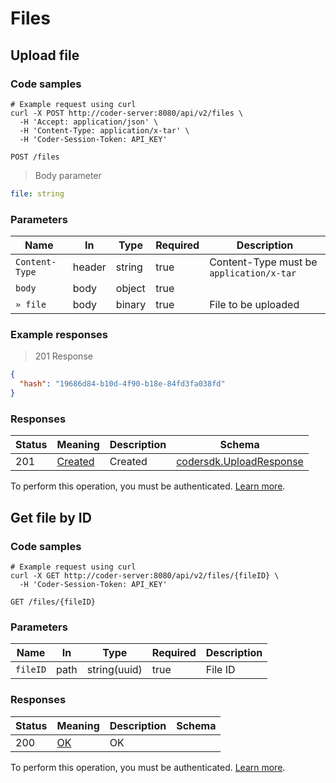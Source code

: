 # Files

## Upload file

### Code samples

```shell
# Example request using curl
curl -X POST http://coder-server:8080/api/v2/files \
  -H 'Accept: application/json' \
  -H 'Content-Type: application/x-tar' \
  -H 'Coder-Session-Token: API_KEY'
```

`POST /files`

> Body parameter

```yaml
file: string
```

### Parameters

| Name           | In     | Type   | Required | Description                              |
| -------------- | ------ | ------ | -------- | ---------------------------------------- |
| `Content-Type` | header | string | true     | Content-Type must be `application/x-tar` |
| `body`         | body   | object | true     |                                          |
| `» file`       | body   | binary | true     | File to be uploaded                      |

### Example responses

> 201 Response

```json
{
  "hash": "19686d84-b10d-4f90-b18e-84fd3fa038fd"
}
```

### Responses

| Status | Meaning                                                      | Description | Schema                                                       |
| ------ | ------------------------------------------------------------ | ----------- | ------------------------------------------------------------ |
| 201    | [Created](https://tools.ietf.org/html/rfc7231#section-6.3.2) | Created     | [codersdk.UploadResponse](schemas.md#codersdkuploadresponse) |

To perform this operation, you must be authenticated. [Learn more](authentication.md).

## Get file by ID

### Code samples

```shell
# Example request using curl
curl -X GET http://coder-server:8080/api/v2/files/{fileID} \
  -H 'Coder-Session-Token: API_KEY'
```

`GET /files/{fileID}`

### Parameters

| Name     | In   | Type         | Required | Description |
| -------- | ---- | ------------ | -------- | ----------- |
| `fileID` | path | string(uuid) | true     | File ID     |

### Responses

| Status | Meaning                                                 | Description | Schema |
| ------ | ------------------------------------------------------- | ----------- | ------ |
| 200    | [OK](https://tools.ietf.org/html/rfc7231#section-6.3.1) | OK          |        |

To perform this operation, you must be authenticated. [Learn more](authentication.md).
